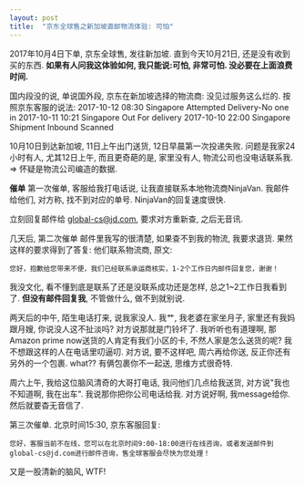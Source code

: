 ```yaml
---
layout: post
title:  "京东全球售之新加坡直邮物流体验: 可怕"
---
```


2017年10月4日下单, 京东全球售, 发往新加坡. 直到今天10月21日, 还是没有收到买的东西. 
**如果有人问我这体验如何, 我只能说:可怕, 非常可怕. 没必要在上面浪费时间.**

国内段没的说, 单说国外段, 京东在新加坡选择的物流商: 没见过服务这么烂的.
按照京东客服的说法:
2017-10-12 08:30	Singapore	Attempted Delivery-No one in
2017-10-11 10:21	Singapore	Out For delivery
2017-10-10 22:00	Singapore	Shipment Inbound Scanned

10月10日到达新加坡, 11日上午出门送货, 12日早晨第一次投递失败. 
问题是我家24小时有人, 尤其12日上午, 而且更奇葩的是, 家里没有人, 物流公司也没电话联系我. => 怀疑是物流公司编造的数据.

**催单**
第一次催单, 客服给我打电话说, 让我直接联系本地物流商NinjaVan. 我邮件给他们, 对方称, 找不到对应的单号. 
NinjaVan的回复速度很快. 

立刻回复邮件给 global-cs@jd.com, 要求对方重新查, 之后无音讯.

几天后, 第二次催单
邮件里我写的很清楚, 如果查不到我的物流, 我要求退货. 果然这样的要求得到了答复: 他们联系物流商, 原文:
```
您好，抱歉给您带来不便，我们已经联系承运商核实，1-2个工作日内邮件回复您，谢谢！

```
我没文化, 看不懂到底是联系了还是没联系成功还是怎样, 总之1~2工作日我看到了. **但没有邮件回复我**, 不管做什么, 做不到就别说.

两天后的中午, 陌生电话打来, 说我家没人. 我艹, 我老婆在家坐月子, 家里还有我妈跟月嫂, 你说没人这不扯淡吗? 对方说那就是门铃坏了. 
我听听也有道理啊, 那Amazon prime now送货的人肯定有我们小区的卡, 不然人家是怎么送货的呢? 我不想跟这样的人在电话里叨逼叨. 对方说, 要不这样吧, 周六再给你送, 
反正你还有另外的一个包裹. what?? 有俩包裹你不一起送, 思维方式很奇特. 

周六上午, 我给这位脑风清奇的大哥打电话, 我问他们几点给我送货, 对方说"我也不知道啊, 我在出车". 我说那你把你公司电话给我. 对方说好啊, 我message给你. 然后就要杳无音信了. 

第三次催单.
北京时间15:30, 京东客服回复:
```
您好，客服当前不在线，您可以在北京时间9:00-18:00进行在线咨询，或者发送邮件到global-cs@jd.com进行邮件咨询，售全球客服会尽快为您处理！
```

又是一股清新的脑风, WTF!

